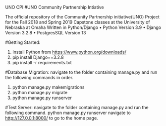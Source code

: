 UNO CPI
#UNO Community Partnership Intiative 

The official repository of the Community Partnership initiative(UNO) Project for the Fall 2018 and Spring 2019 Capstone classes at the University of Nebraska at Omaha Written in Python/Django
    •	Python Version 3.9
    •	Django Version 3.2.8
    •	PostgresSQL Version 13


#Getting Started:
1.	Install Python from https://www.python.org/downloads/
2.	pip install Django==3.2.8
3.	pip install -r requirements.txt


#Database Migration:
navigate to the folder containing manage.py and run the following commands in order.
1.	python manage.py makemigrations
2.	python manage.py migrate
3.	python manage.py runserver


#Test Server:
navigate to the folder containing manage.py and run the following command. python manage.py runserver navigate to http://127.0.0.1:8000/ to go to the home page.


